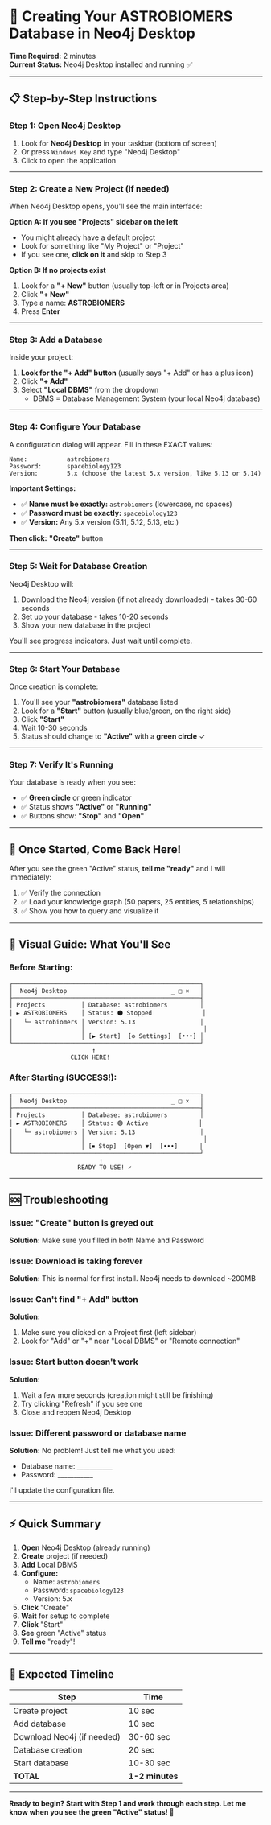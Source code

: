 # 🎯 Creating Your ASTROBIOMERS Database in Neo4j Desktop

**Time Required:** 2 minutes  
**Current Status:** Neo4j Desktop installed and running ✅

---

## 📋 Step-by-Step Instructions

### **Step 1: Open Neo4j Desktop**
1. Look for **Neo4j Desktop** in your taskbar (bottom of screen)
2. Or press `Windows Key` and type "Neo4j Desktop"
3. Click to open the application

---

### **Step 2: Create a New Project (if needed)**

When Neo4j Desktop opens, you'll see the main interface:

**Option A: If you see "Projects" sidebar on the left**
- You might already have a default project
- Look for something like "My Project" or "Project"
- If you see one, **click on it** and skip to Step 3

**Option B: If no projects exist**
1. Look for a **"+ New"** button (usually top-left or in Projects area)
2. Click **"+ New"**
3. Type a name: **ASTROBIOMERS**
4. Press **Enter**

---

### **Step 3: Add a Database**

Inside your project:

1. **Look for the "+ Add" button** (usually says "+ Add" or has a plus icon)
2. Click **"+ Add"** 
3. Select **"Local DBMS"** from the dropdown
   - DBMS = Database Management System (your local Neo4j database)

---

### **Step 4: Configure Your Database**

A configuration dialog will appear. Fill in these EXACT values:

```
Name:           astrobiomers
Password:       spacebiology123
Version:        5.x (choose the latest 5.x version, like 5.13 or 5.14)
```

**Important Settings:**
- ✅ **Name must be exactly:** `astrobiomers` (lowercase, no spaces)
- ✅ **Password must be exactly:** `spacebiology123`
- ✅ **Version:** Any 5.x version (5.11, 5.12, 5.13, etc.)

**Then click:** **"Create"** button

---

### **Step 5: Wait for Database Creation**

Neo4j Desktop will:
1. Download the Neo4j version (if not already downloaded) - takes 30-60 seconds
2. Set up your database - takes 10-20 seconds
3. Show your new database in the project

You'll see progress indicators. Just wait until complete.

---

### **Step 6: Start Your Database**

Once creation is complete:

1. You'll see your **"astrobiomers"** database listed
2. Look for a **"Start"** button (usually blue/green, on the right side)
3. Click **"Start"**
4. Wait 10-30 seconds
5. Status should change to **"Active"** with a **green circle** ✓

---

### **Step 7: Verify It's Running**

Your database is ready when you see:
- ✅ **Green circle** or green indicator
- ✅ Status shows **"Active"** or **"Running"**
- ✅ Buttons show: **"Stop"** and **"Open"**

---

## 🚀 **Once Started, Come Back Here!**

After you see the green "Active" status, **tell me "ready"** and I will immediately:

1. ✅ Verify the connection
2. ✅ Load your knowledge graph (50 papers, 25 entities, 5 relationships)
3. ✅ Show you how to query and visualize it

---

## 📸 **Visual Guide: What You'll See**

### Before Starting:
```
┌────────────────────────────────────────────────────┐
│  Neo4j Desktop                             _ □ ×   │
├────────────────────────────────────────────────────┤
│ Projects          │ Database: astrobiomers         │
│ ► ASTROBIOMERS    │ Status: ⚫ Stopped              │
│   └─ astrobiomers │ Version: 5.13                  │
│                   │                                 │
│                   │ [▶ Start]  [⚙ Settings]  [•••] │
└────────────────────────────────────────────────────┘
                       ↑
                 CLICK HERE!
```

### After Starting (SUCCESS!):
```
┌────────────────────────────────────────────────────┐
│  Neo4j Desktop                             _ □ ×   │
├────────────────────────────────────────────────────┤
│ Projects          │ Database: astrobiomers         │
│ ► ASTROBIOMERS    │ Status: 🟢 Active              │
│   └─ astrobiomers │ Version: 5.13                  │
│                   │                                 │
│                   │ [⏹ Stop]  [Open ▼]  [•••]      │
└────────────────────────────────────────────────────┘
                         ↑
                   READY TO USE! ✓
```

---

## 🆘 **Troubleshooting**

### Issue: "Create" button is greyed out
**Solution:** Make sure you filled in both Name and Password

### Issue: Download is taking forever
**Solution:** This is normal for first install. Neo4j needs to download ~200MB

### Issue: Can't find "+ Add" button
**Solution:** 
1. Make sure you clicked on a Project first (left sidebar)
2. Look for "Add" or "+" near "Local DBMS" or "Remote connection"

### Issue: Start button doesn't work
**Solution:**
1. Wait a few more seconds (creation might still be finishing)
2. Try clicking "Refresh" if you see one
3. Close and reopen Neo4j Desktop

### Issue: Different password or database name
**Solution:** No problem! Just tell me what you used:
- Database name: ___________
- Password: ___________

I'll update the configuration file.

---

## ⚡ **Quick Summary**

1. **Open** Neo4j Desktop (already running)
2. **Create** project (if needed)
3. **Add** Local DBMS
4. **Configure:**
   - Name: `astrobiomers`
   - Password: `spacebiology123`
   - Version: 5.x
5. **Click** "Create"
6. **Wait** for setup to complete
7. **Click** "Start"
8. **See** green "Active" status
9. **Tell me** "ready"!

---

## 🎯 **Expected Timeline**

| Step | Time |
|------|------|
| Create project | 10 sec |
| Add database | 10 sec |
| Download Neo4j (if needed) | 30-60 sec |
| Database creation | 20 sec |
| Start database | 10-30 sec |
| **TOTAL** | **1-2 minutes** |

---

**Ready to begin? Start with Step 1 and work through each step. Let me know when you see the green "Active" status! 🚀**
